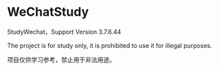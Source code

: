 # WeChatStudy
StudyWechat，Support Version 3.7.6.44

The project is for study only, it is prohibited to use it for illegal purposes.

项目仅供学习参考，禁止用于非法用途。
